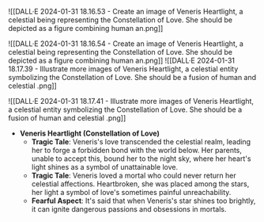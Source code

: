 ![[DALL·E 2024-01-31 18.16.53 - Create an image of Veneris Heartlight, a celestial being representing the Constellation of Love. She should be depicted as a figure combining human an.png]]

![[DALL·E 2024-01-31 18.16.54 - Create an image of Veneris Heartlight, a celestial being representing the Constellation of Love. She should be depicted as a figure combining human an.png]]
![[DALL·E 2024-01-31 18.17.39 - Illustrate more images of Veneris Heartlight, a celestial entity symbolizing the Constellation of Love. She should be a fusion of human and celestial .png]]

![[DALL·E 2024-01-31 18.17.41 - Illustrate more images of Veneris Heartlight, a celestial entity symbolizing the Constellation of Love. She should be a fusion of human and celestial .png]]

- **Veneris Heartlight (Constellation of Love)**
    - **Tragic Tale**: Veneris's love transcended the celestial realm, leading her to forge a forbidden bond with the world below. Her parents, unable to accept this, bound her to the night sky, where her heart's light shines as a symbol of unattainable love.
    - **Tragic Tale**: Veneris loved a mortal who could never return her celestial affections. Heartbroken, she was placed among the stars, her light a symbol of love's sometimes painful unreachability.
    - **Fearful Aspect**: It's said that when Veneris's star shines too brightly, it can ignite dangerous passions and obsessions in mortals.